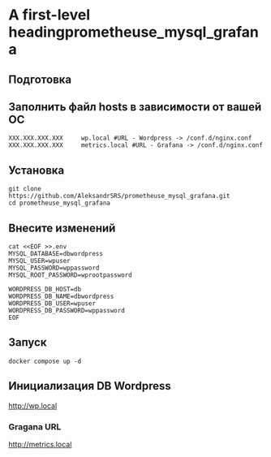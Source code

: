 # A first-level headingprometheuse_mysql_grafana
## Подготовка


## Заполнить файл hosts в зависимости от вашей ОС
```
XXX.XXX.XXX.XXX		wp.local #URL - Wordpress -> /conf.d/nginx.conf
XXX.XXX.XXX.XXX		metrics.local #URL - Grafana -> /conf.d/nginx.conf
```

## Установка
```
git clone  https://github.com/AleksandrSRS/prometheuse_mysql_grafana.git
cd prometheuse_mysql_grafana
```
## Внесите изменений
```
cat <<EOF >>.env
MYSQL_DATABASE=dbwordpress
MYSQL_USER=wpuser
MYSQL_PASSWORD=wppassword
MYSQL_ROOT_PASSWORD=wprootpassword

WORDPRESS_DB_HOST=db
WORDPRESS_DB_NAME=dbwordpress
WORDPRESS_DB_USER=wpuser
WORDPRESS_DB_PASSWORD=wppassword
EOF
```
## Запуск
```
docker compose up -d
```
## Инициализация DB Wordpress
http://wp.local
### Gragana URL
http://metrics.local

